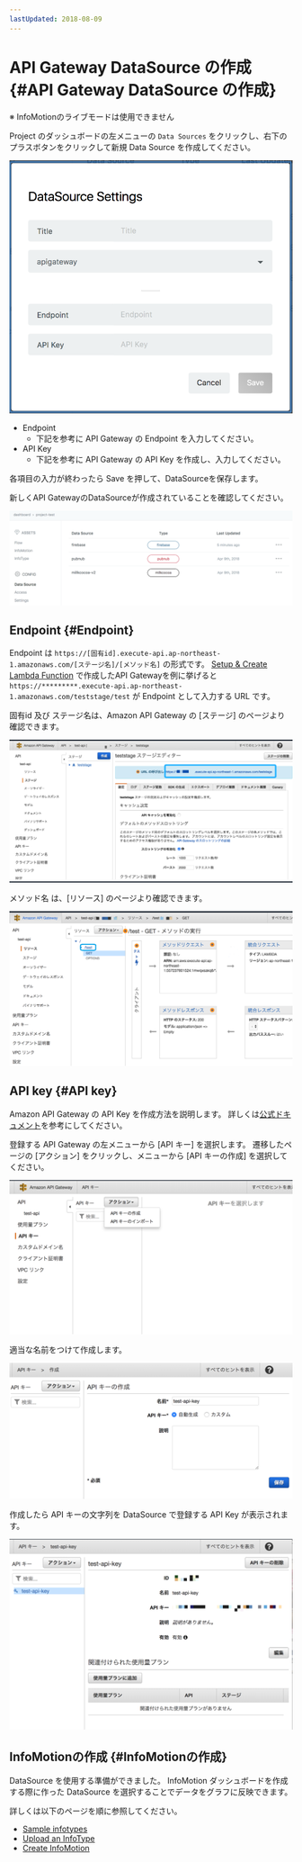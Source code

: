 ```yaml
---
lastUpdated: 2018-08-09
---
```


# API Gateway DataSource の作成 {#API Gateway DataSource の作成}

※ InfoMotionのライブモードは使用できません

Project のダッシュボードの左メニューの `Data Sources` をクリックし、右下のプラスボタンをクリックして新規 Data Source を作成してください。

![CreateDataSource-createModal](./../../../../img/InfoMotion/DataSource/APIGateway/CreateDataSource-createModal.png)


* Endpoint
	* 下記を参考に API Gateway の Endpoint を入力してください。
* API Key
	* 下記を参考に API Gateway の API Key を作成し、入力してください。

各項目の入力が終わったら Save を押して、DataSourceを保存します。

新しくAPI GatewayのDataSourceが作成されていることを確認してください。

![CreateDataSource-addNewOne](./../../../../img/InfoMotion/DataSource/APIGateway/CreateDataSource-addNewOne.png)

## Endpoint {#Endpoint}

Endpoint は `https://[固有id].execute-api.ap-northeast-1.amazonaws.com/[ステージ名]/[メソッド名]` の形式です。
[Setup & Create Lambda Function](./CreateLambdaFunction.md) で作成したAPI Gatewayを例に挙げると`https://*********.execute-api.ap-northeast-1.amazonaws.com/teststage/test`  が Endpoint として入力する URL です。


固有id 及び ステージ名は、Amazon API Gateway の [ステージ] のページより確認できます。

![CreateDataSource-endpoint-ja](./../../../../img/InfoMotion/DataSource/APIGateway/CreateDataSource-endpoint-ja.png)

メソッド名 は、[リソース] のページより確認できます。

![CreateDataSource-endpointMethod-ja](./../../../../img/InfoMotion/DataSource/APIGateway/CreateDataSource-endpointMethod-ja.png)



## API key {#API key}

Amazon API Gateway の API Key を作成方法を説明します。
詳しくは[公式ドキュメント](https://aws.amazon.com/jp/documentation/apigateway/?icmpid=docs_menu)を参考にしてください。

登録する API Gateway の左メニューから [API キー] を選択します。
遷移したページの [アクション] をクリックし、メニューから [API キーの作成] を選択してください。

![CreateDataSource-createAPI-ja](./../../../../img/InfoMotion/DataSource/APIGateway/CreateDataSource-createAPIKey-ja.png)

適当な名前をつけて作成します。

![CreateDataSource-nameAPIKey-ja](./../../../../img/InfoMotion/DataSource/APIGateway/CreateDataSource-nameAPIKey-ja.png)

作成したら API キーの文字列を DataSource で登録する API Key が表示されます。

![CreateDataSource-confirmAPIKey-ja](./../../../../img/InfoMotion/DataSource/APIGateway/CreateDataSource-confirmAPIKey-ja.png)



## InfoMotionの作成 {#InfoMotionの作成}

DataSource を使用する準備ができました。
InfoMotion ダッシュボードを作成する際に作った DataSource を選択することでデータをグラフに反映できます。

詳しくは以下のページを順に参照してください。

* [Sample infotypes](./../../SampleInfoTypes.md)
* [Upload an InfoType](./../../UploadInfoType.md)
* [Create InfoMotion](./../../CreateInfoMotion.md)